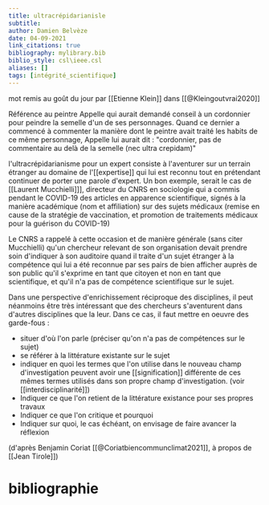```yaml
---
title: ultracrépidarianisle
subtitle:
author: Damien Belvèze
date: 04-09-2021
link_citations: true
bibliography: mylibrary.bib
biblio_style: csl\ieee.csl
aliases: []
tags: [intégrité_scientifique]
---
```


mot remis au goût du jour par [[Etienne Klein]] dans [[@Kleingoutvrai2020]]

Référence au peintre Appelle qui aurait demandé conseil à un cordonnier pour peindre la semelle d'un de ses personnages. Quand ce dernier a commencé à commenter la manière dont le peintre avait traité les habits de ce même personnage, Appelle lui aurait dit : "cordonnier, pas de commentaire au delà de la semelle (nec ultra crepidam)"

l'ultracrépidarianisme pour un expert consiste à l'aventurer sur un terrain étranger au domaine de l'[[expertise]] qui lui est reconnu tout en prétendant continuer de porter une parole d'expert. 
Un bon exemple, serait le cas de [[Laurent Mucchielli]]], directeur du CNRS en sociologie qui a commis pendant le COVID-19 des articles en apparence scientifique, signés à la manière académique (nom et affiliation) sur des sujets médicaux (remise en cause de la stratégie de vaccination, et promotion de traitements médicaux pour la guérison du COVID-19)

Le CNRS a rappelé à cette occasion et de manière générale (sans citer Mucchielli) qu'un chercheur relevant de son organisation devait prendre soin d'indiquer à son auditoire quand il traite d'un sujet étranger à la compétence qui lui a été reconnue par ses pairs de bien afficher auprès de son public qu'il s'exprime en tant que citoyen et non en tant que scientifique, et qu'il n'a pas de compétence scientifique sur le sujet. 

Dans une perspective d'enrichissement réciproque des disciplines, il peut néanmoins être très intéressant que des chercheurs s'aventurent dans d'autres disciplines que la leur. 
Dans ce cas, il faut mettre en oeuvre des garde-fous : 

- situer d'où l'on parle (préciser qu'on n'a pas de compétences sur le sujet)
- se référer à la littérature existante sur le sujet
- indiquer en quoi les termes que l'on utilise dans le nouveau champ d'investigation peuvent avoir une [[signification]] différente de ces mêmes termes utilisés dans son propre champ d'investigation. (voir [[interdisciplinarité]])
- Indiquer ce que l'on retient de la littérature existance pour ses propres travaux
- Indiquer ce que l'on critique et pourquoi
- Indiquer sur quoi, le cas échéant, on envisage de faire avancer la réflexion 

(d'après Benjamin Coriat [[@Coriatbiencommunclimat2021]], à propos de [[Jean Tirole]])



# bibliographie

